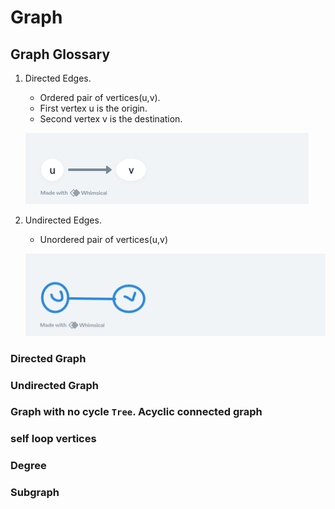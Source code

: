 # Graph
## Graph Glossary
1. Directed Edges.
    - Ordered pair of vertices(u,v).
    - First vertex u is the origin.
    - Second vertex v is the destination.

    ![Ex: One way Road](https://github.com/ca-franco/algo/blob/main/assets/images/directededge.png)

2. Undirected Edges.
    - Unordered pair of vertices(u,v)
   
    ![Ex: Rail Road](https://github.com/ca-franco/algo/blob/main/assets/images/undirectededge.png)

### Directed Graph
### Undirected Graph
### Graph with no cycle `Tree`. Acyclic connected graph
### self loop vertices
### Degree
### Subgraph
